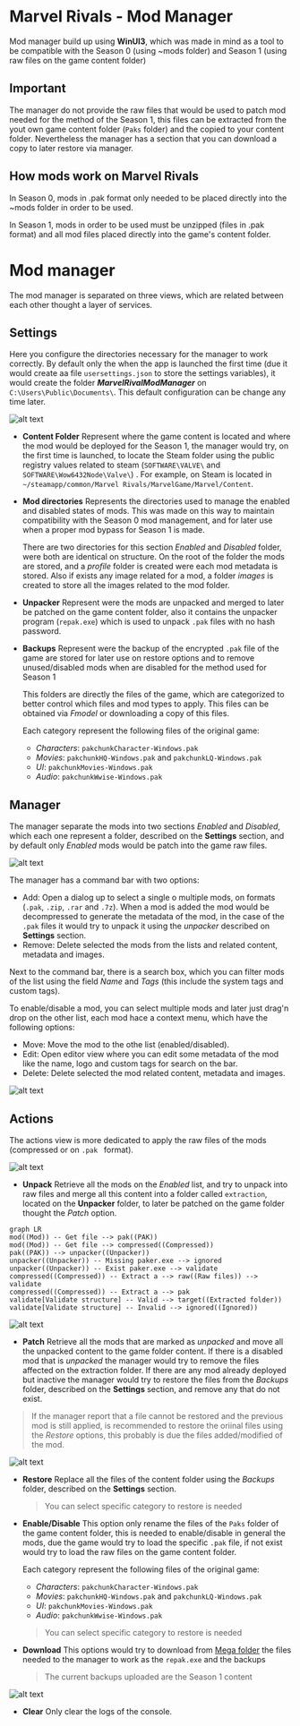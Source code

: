 
# Marvel Rivals - Mod Manager
Mod manager build up using **WinUI3**, which was made in mind as a tool to be compatible with the Season 0 (using ~mods folder) and Season 1 (using raw files on the game content folder)

## Important
The manager do not provide the raw files that would be used to patch mod needed for the method of the Season 1, this files can be extracted from the yout own game content folder (`Paks` folder) and the copied to your content folder. Nevertheless the manager has a section that you can download a copy to later restore via manager.

## How mods work on Marvel Rivals
In Season 0, mods in .pak format only needed to be placed directly into the ~mods folder in order to be used.

In Season 1, mods in order to be used must be unzipped (files in .pak format) and all mod files placed directly into the game's content folder.

# Mod manager
The mod manager is separated on three views, which are related between each other thought a layer of services.

## Settings
Here you configure the directories necessary for the manager to work correctly. By default only the when the app is launched the first time (due it would create aa file `usersettings.json` to store the settings variables), it would create the folder **_MarvelRivalModManager_** on `C:\Users\Public\Documents\`. This default configuration can be change any time later.

![alt text](https://github.com/Valjean15/MarvelRivalsModManager/blob/master/Blob/Settings.png)

 - **Content Folder**
Represent where the game content is located and where the mod would be deployed for the Season 1, the manager would try, on the first time is launched, to locate the Steam folder using the public registry values related to steam (`SOFTWARE\VALVE\` and `SOFTWARE\Wow6432Node\Valve\`) . For example, on Steam is located in `~/steamapp/common/Marvel Rivals/MarvelGame/Marvel/Content`.

 - **Mod directories**
Represents the directories used to manage the enabled and disabled states of mods. This was made on this way to maintain compatibility with the Season 0 mod management, and for later use when a proper mod bypass for Season 1 is made.
	
	There are two directories for this section *Enabled* and *Disabled* folder, were both are identical on structure. On the root of the folder the mods are stored, and a *profile* folder is created were each mod metadata is stored. Also if exists any image related for a mod, a folder *images* is created to store all the images related to the mod folder.
	
 - **Unpacker**
Represent were the mods are unpacked and merged to later be patched on the game content folder, also it contains the unpacker program (`repak.exe`) which is used to unpack `.pak` files with no hash password.

 - **Backups**
Represent were the backup of the encrypted `.pak` file of the game are stored for later use on restore options and to remove unused/disabled mods when are disabled for the method used for Season 1
	
	This folders are directly the files of the game, which are categorized to better control which files and mod types to apply. This files can be obtained via *Fmodel* or downloading a copy of this files. 
	
	 Each category represent the following files of the original game:
    - *Characters*: `pakchunkCharacter-Windows.pak`
    - *Movies*: `pakchunkHQ-Windows.pak` and  `pakchunkLQ-Windows.pak`
    - *UI*: `pakchunkMovies-Windows.pak`
    - *Audio*: `pakchunkWwise-Windows.pak`

## Manager
The manager separate the mods into two sections *Enabled* and *Disabled*, which each one represent a folder, described on the **Settings** section, and by default only *Enabled* mods would be patch into the game raw files.

![alt text](https://github.com/Valjean15/MarvelRivalsModManager/blob/master/Blob/ContextMenu.png)

 The manager has a command bar with two options: 
 - Add: Open a dialog up to select a single o multiple mods, on formats (`.pak`, `.zip`, `.rar` and `.7z`). When a mod is added the mod would be decompressed to generate the metadata of the mod, in the case of the `.pak` files it would try to unpack it using the *unpacker* described on **Settings** section.
 - Remove: Delete selected the mods from the lists and related content, metadata and images.

Next to the command bar, there is a search box, which you can filter mods of the list using the field *Name* and *Tags* (this include the system tags and custom tags). 

To enable/disable a mod, you can select multiple mods and later just drag'n drop on the other list, each mod hace a context menu, which have the following options: 
 - Move: Move the mod to the othe list (enabled/disabled).
 - Edit: Open editor view where you can edit some metadata of the mod like the name, logo and custom tags for search on the bar.
 - Delete: Delete selected the mod related content, metadata and images.

![alt text](https://github.com/Valjean15/MarvelRivalsModManager/blob/master/Blob/Details.png)

## Actions
The actions view is more dedicated to apply the raw files of the mods (compressed or on `.pak ` format).

![alt text](https://github.com/Valjean15/MarvelRivalsModManager/blob/master/Blob/Action.png)

- **Unpack**
Retrieve all the mods on the *Enabled* list, and try to unpack into raw files and merge all this content into a folder called `extraction`, located on the **Unpacker** folder, to later be patched on the game folder thought the *Patch* option.

```mermaid
graph LR
mod((Mod)) -- Get file --> pak((PAK))
mod((Mod)) -- Get file --> compressed((Compressed))
pak((PAK)) --> unpacker((Unpacker))
unpacker((Unpacker)) -- Missing paker.exe --> ignored
unpacker((Unpacker)) -- Exist paker.exe --> validate
compressed((Compressed)) -- Extract a --> raw((Raw files)) --> validate 
compressed((Compressed)) -- Extract a --> pak
validate[Validate structure] -- Valid --> target((Extracted folder))
validate[Validate structure] -- Invalid --> ignored((Ignored))
```

![alt text](https://github.com/Valjean15/MarvelRivalsModManager/blob/master/Blob/Unpack.png)

-  **Patch**
Retrieve all the mods that are marked as *unpacked* and move all the unpacked content to the game folder content. If there is a disabled mod that is *unpacked* the manager would try to remove the files affected on the extraction folder. If there are any mod already deployed but inactive the manager would try to restore the files from the *Backups* folder, described on the **Settings** section, and remove any that do not exist.
> If the manager report that a file cannot be restored and the previous mod is still applied, is recommended to restore the oriinal files using the *Restore* options, this probably is due the files added/modified of the mod. 

![alt text](https://github.com/Valjean15/MarvelRivalsModManager/blob/master/Blob/Patch.png)

- **Restore**
	Replace all the files of the content folder using the *Backups* folder, described on the **Settings** section.
	> You can select specific category to restore is needed 

- **Enable/Disable**
	This option only rename the files of the `Paks` folder of the game content folder, this is needed to enable/disable in general the mods, due the game would try to load the specific `.pak` file, if not exist would try to load the raw files on the game content folder.
	
	 Each category represent the following files of the original game:
    - *Characters*: `pakchunkCharacter-Windows.pak`
    - *Movies*: `pakchunkHQ-Windows.pak` and  `pakchunkLQ-Windows.pak`
    - *UI*: `pakchunkMovies-Windows.pak`
    - *Audio*: `pakchunkWwise-Windows.pak`
 
	> You can select specific category to restore is needed 

- **Download**
	This options would try to download from [Mega folder](https://mega.nz/folder/m1xmxT4Y#J-wEYO5NyLgT_WWG13CMzA) the files needed to the manager to work as the `repak.exe` and the backups
	> The current backups uploaded are the Season 1 content

![alt text](https://github.com/Valjean15/MarvelRivalsModManager/blob/master/Blob/Download.png)

- **Clear**
	Only clear the logs of the console.
